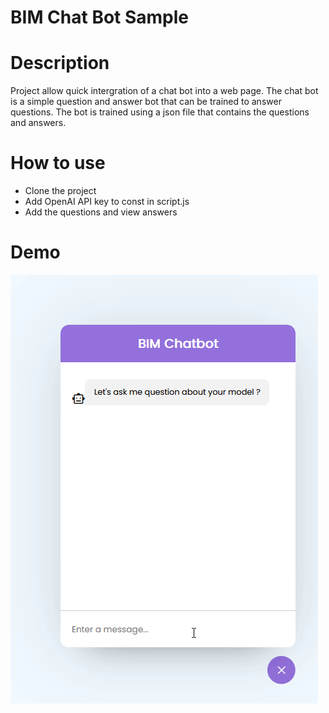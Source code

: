 # BIM Chat Bot Sample

# Description

Project allow quick intergration of a chat bot into a web page. The chat bot is a simple question and answer bot that
can be trained to answer questions. The bot is trained using a json file that contains the questions and answers.

# How to use

- Clone the project
- Add OpenAI API key to const in script.js
- Add the questions and view answers

# Demo

![ChatBot](docs/chatbot.gif)